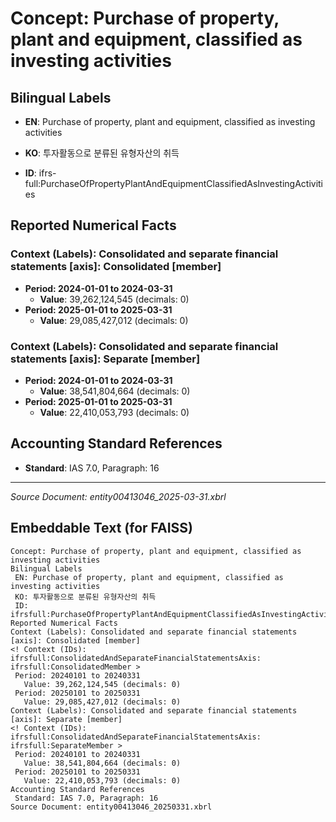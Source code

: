 # Concept: Purchase of property, plant and equipment, classified as investing activities

## Bilingual Labels
- **EN**: Purchase of property, plant and equipment, classified as investing activities
- **KO**: 투자활동으로 분류된 유형자산의 취득

- **ID**: ifrs-full:PurchaseOfPropertyPlantAndEquipmentClassifiedAsInvestingActivities

## Reported Numerical Facts

### **Context (Labels): Consolidated and separate financial statements [axis]: Consolidated [member]**
<!-- Context (IDs): ifrs-full:ConsolidatedAndSeparateFinancialStatementsAxis: ifrs-full:ConsolidatedMember -->
- **Period: 2024-01-01 to 2024-03-31**
  - **Value**: 39,262,124,545 (decimals: 0)
- **Period: 2025-01-01 to 2025-03-31**
  - **Value**: 29,085,427,012 (decimals: 0)

### **Context (Labels): Consolidated and separate financial statements [axis]: Separate [member]**
<!-- Context (IDs): ifrs-full:ConsolidatedAndSeparateFinancialStatementsAxis: ifrs-full:SeparateMember -->
- **Period: 2024-01-01 to 2024-03-31**
  - **Value**: 38,541,804,664 (decimals: 0)
- **Period: 2025-01-01 to 2025-03-31**
  - **Value**: 22,410,053,793 (decimals: 0)

## Accounting Standard References
- **Standard**: IAS 7.0, Paragraph: 16

---
*Source Document: entity00413046_2025-03-31.xbrl*
## Embeddable Text (for FAISS)
```text
Concept: Purchase of property, plant and equipment, classified as investing activities
Bilingual Labels
 EN: Purchase of property, plant and equipment, classified as investing activities
 KO: 투자활동으로 분류된 유형자산의 취득
 ID: ifrsfull:PurchaseOfPropertyPlantAndEquipmentClassifiedAsInvestingActivities
Reported Numerical Facts
Context (Labels): Consolidated and separate financial statements [axis]: Consolidated [member]
<! Context (IDs): ifrsfull:ConsolidatedAndSeparateFinancialStatementsAxis: ifrsfull:ConsolidatedMember >
 Period: 20240101 to 20240331
   Value: 39,262,124,545 (decimals: 0)
 Period: 20250101 to 20250331
   Value: 29,085,427,012 (decimals: 0)
Context (Labels): Consolidated and separate financial statements [axis]: Separate [member]
<! Context (IDs): ifrsfull:ConsolidatedAndSeparateFinancialStatementsAxis: ifrsfull:SeparateMember >
 Period: 20240101 to 20240331
   Value: 38,541,804,664 (decimals: 0)
 Period: 20250101 to 20250331
   Value: 22,410,053,793 (decimals: 0)
Accounting Standard References
 Standard: IAS 7.0, Paragraph: 16
Source Document: entity00413046_20250331.xbrl
```